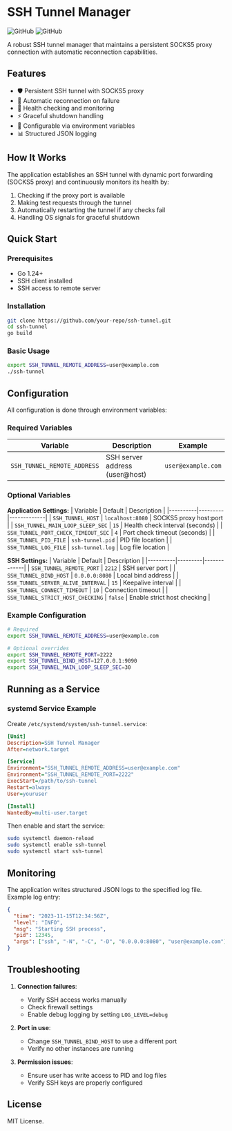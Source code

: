 # SSH Tunnel Manager

![GitHub](https://img.shields.io/badge/go-%3E%3D1.24-blue)
![GitHub](https://img.shields.io/badge/license-MIT-green)

A robust SSH tunnel manager that maintains a persistent SOCKS5 proxy connection with automatic reconnection capabilities.

## Features

- 🛡️ Persistent SSH tunnel with SOCKS5 proxy
- 🔄 Automatic reconnection on failure
- 🚦 Health checking and monitoring
- ⚡ Graceful shutdown handling
- 🔧 Configurable via environment variables
- 📊 Structured JSON logging

## How It Works

The application establishes an SSH tunnel with dynamic port forwarding (SOCKS5 proxy) and continuously monitors its health by:

1. Checking if the proxy port is available
2. Making test requests through the tunnel
3. Automatically restarting the tunnel if any checks fail
4. Handling OS signals for graceful shutdown

## Quick Start

### Prerequisites

- Go 1.24+
- SSH client installed
- SSH access to remote server

### Installation

```bash
git clone https://github.com/your-repo/ssh-tunnel.git
cd ssh-tunnel
go build
```

### Basic Usage

```bash
export SSH_TUNNEL_REMOTE_ADDRESS=user@example.com
./ssh-tunnel
```

## Configuration

All configuration is done through environment variables:

### Required Variables

| Variable | Description | Example |
|----------|-------------|---------|
| `SSH_TUNNEL_REMOTE_ADDRESS` | SSH server address (user@host) | `user@example.com` |

### Optional Variables

**Application Settings:**
| Variable | Default | Description |
|----------|---------|-------------|
| `SSH_TUNNEL_HOST` | `localhost:8080` | SOCKS5 proxy host:port |
| `SSH_TUNNEL_MAIN_LOOP_SLEEP_SEC` | `15` | Health check interval (seconds) |
| `SSH_TUNNEL_PORT_CHECK_TIMEOUT_SEC` | `4` | Port check timeout (seconds) |
| `SSH_TUNNEL_PID_FILE` | `ssh-tunnel.pid` | PID file location |
| `SSH_TUNNEL_LOG_FILE` | `ssh-tunnel.log` | Log file location |

**SSH Settings:**
| Variable | Default | Description |
|----------|---------|-------------|
| `SSH_TUNNEL_REMOTE_PORT` | `2212` | SSH server port |
| `SSH_TUNNEL_BIND_HOST` | `0.0.0.0:8080` | Local bind address |
| `SSH_TUNNEL_SERVER_ALIVE_INTERVAL` | `15` | Keepalive interval |
| `SSH_TUNNEL_CONNECT_TIMEOUT` | `10` | Connection timeout |
| `SSH_TUNNEL_STRICT_HOST_CHECKING` | `false` | Enable strict host checking |

### Example Configuration

```bash
# Required
export SSH_TUNNEL_REMOTE_ADDRESS=user@example.com

# Optional overrides
export SSH_TUNNEL_REMOTE_PORT=2222
export SSH_TUNNEL_BIND_HOST=127.0.0.1:9090
export SSH_TUNNEL_MAIN_LOOP_SLEEP_SEC=30
```

## Running as a Service

### systemd Service Example

Create `/etc/systemd/system/ssh-tunnel.service`:

```ini
[Unit]
Description=SSH Tunnel Manager
After=network.target

[Service]
Environment="SSH_TUNNEL_REMOTE_ADDRESS=user@example.com"
Environment="SSH_TUNNEL_REMOTE_PORT=2222"
ExecStart=/path/to/ssh-tunnel
Restart=always
User=youruser

[Install]
WantedBy=multi-user.target
```

Then enable and start the service:

```bash
sudo systemctl daemon-reload
sudo systemctl enable ssh-tunnel
sudo systemctl start ssh-tunnel
```

## Monitoring

The application writes structured JSON logs to the specified log file. Example log entry:

```json
{
  "time": "2023-11-15T12:34:56Z",
  "level": "INFO",
  "msg": "Starting SSH process",
  "pid": 12345,
  "args": ["ssh", "-N", "-C", "-D", "0.0.0.0:8080", "user@example.com"]
}
```

## Troubleshooting

1. **Connection failures**:
   - Verify SSH access works manually
   - Check firewall settings
   - Enable debug logging by setting `LOG_LEVEL=debug`

2. **Port in use**:
   - Change `SSH_TUNNEL_BIND_HOST` to use a different port
   - Verify no other instances are running

3. **Permission issues**:
   - Ensure user has write access to PID and log files
   - Verify SSH keys are properly configured

## License

MIT License.
